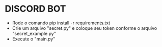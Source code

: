 # DISCORD BOT

- Rode o comando pip install -r requirements.txt
- Crie um arquivo "secret.py" e coloque seu token conforme o arquivo "secret_example.py"
- Execute o "main.py"